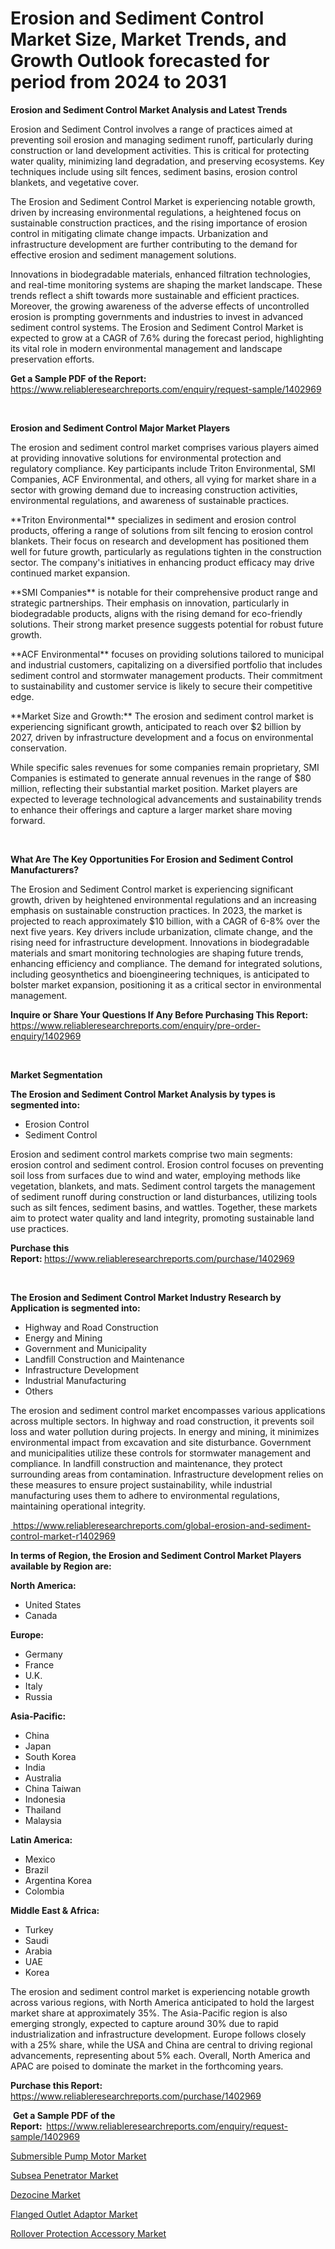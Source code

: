<p><h1>Erosion and Sediment Control Market Size, Market Trends, and Growth Outlook forecasted for period from 2024 to 2031</h1></p><p><strong>Erosion and Sediment Control Market Analysis and Latest Trends</strong></p>
<p><p>Erosion and Sediment Control involves a range of practices aimed at preventing soil erosion and managing sediment runoff, particularly during construction or land development activities. This is critical for protecting water quality, minimizing land degradation, and preserving ecosystems. Key techniques include using silt fences, sediment basins, erosion control blankets, and vegetative cover.</p><p>The Erosion and Sediment Control Market is experiencing notable growth, driven by increasing environmental regulations, a heightened focus on sustainable construction practices, and the rising importance of erosion control in mitigating climate change impacts. Urbanization and infrastructure development are further contributing to the demand for effective erosion and sediment management solutions. </p><p>Innovations in biodegradable materials, enhanced filtration technologies, and real-time monitoring systems are shaping the market landscape. These trends reflect a shift towards more sustainable and efficient practices. Moreover, the growing awareness of the adverse effects of uncontrolled erosion is prompting governments and industries to invest in advanced sediment control systems. The Erosion and Sediment Control Market is expected to grow at a CAGR of 7.6% during the forecast period, highlighting its vital role in modern environmental management and landscape preservation efforts.</p></p>
<p><strong>Get a Sample PDF of the Report:&nbsp;</strong> <a href="https://www.reliableresearchreports.com/enquiry/request-sample/1402969?utm_campaign=10&utm_medium=2&utm_source=Github&utm_content=ia&utm_term=23102024&utm_id=erosion-and-sediment-control">https://www.reliableresearchreports.com/enquiry/request-sample/1402969</a></p>
<p>&nbsp;</p>
<p><strong>Erosion and Sediment Control Major Market Players</strong></p>
<p><p>The erosion and sediment control market comprises various players aimed at providing innovative solutions for environmental protection and regulatory compliance. Key participants include Triton Environmental, SMI Companies, ACF Environmental, and others, all vying for market share in a sector with growing demand due to increasing construction activities, environmental regulations, and awareness of sustainable practices.</p><p>**Triton Environmental** specializes in sediment and erosion control products, offering a range of solutions from silt fencing to erosion control blankets. Their focus on research and development has positioned them well for future growth, particularly as regulations tighten in the construction sector. The company's initiatives in enhancing product efficacy may drive continued market expansion.</p><p>**SMI Companies** is notable for their comprehensive product range and strategic partnerships. Their emphasis on innovation, particularly in biodegradable products, aligns with the rising demand for eco-friendly solutions. Their strong market presence suggests potential for robust future growth.</p><p>**ACF Environmental** focuses on providing solutions tailored to municipal and industrial customers, capitalizing on a diversified portfolio that includes sediment control and stormwater management products. Their commitment to sustainability and customer service is likely to secure their competitive edge.</p><p>**Market Size and Growth:** The erosion and sediment control market is experiencing significant growth, anticipated to reach over $2 billion by 2027, driven by infrastructure development and a focus on environmental conservation.</p><p>While specific sales revenues for some companies remain proprietary, SMI Companies is estimated to generate annual revenues in the range of $80 million, reflecting their substantial market position. Market players are expected to leverage technological advancements and sustainability trends to enhance their offerings and capture a larger market share moving forward.</p></p>
<p>&nbsp;</p>
<p><strong>What Are The Key Opportunities For Erosion and Sediment Control Manufacturers?</strong></p>
<p><p>The Erosion and Sediment Control market is experiencing significant growth, driven by heightened environmental regulations and an increasing emphasis on sustainable construction practices. In 2023, the market is projected to reach approximately $10 billion, with a CAGR of 6-8% over the next five years. Key drivers include urbanization, climate change, and the rising need for infrastructure development. Innovations in biodegradable materials and smart monitoring technologies are shaping future trends, enhancing efficiency and compliance. The demand for integrated solutions, including geosynthetics and bioengineering techniques, is anticipated to bolster market expansion, positioning it as a critical sector in environmental management.</p></p>
<p><strong>Inquire or Share Your Questions If Any Before Purchasing This Report:</strong> <a href="https://www.reliableresearchreports.com/enquiry/pre-order-enquiry/1402969?utm_campaign=10&utm_medium=2&utm_source=Github&utm_content=ia&utm_term=23102024&utm_id=erosion-and-sediment-control">https://www.reliableresearchreports.com/enquiry/pre-order-enquiry/1402969</a></p>
<p>&nbsp;</p>
<p><strong>Market Segmentation</strong></p>
<p><strong>The Erosion and Sediment Control Market Analysis by types is segmented into:</strong></p>
<p><ul><li>Erosion Control</li><li>Sediment Control</li></ul></p>
<p><p>Erosion and sediment control markets comprise two main segments: erosion control and sediment control. Erosion control focuses on preventing soil loss from surfaces due to wind and water, employing methods like vegetation, blankets, and mats. Sediment control targets the management of sediment runoff during construction or land disturbances, utilizing tools such as silt fences, sediment basins, and wattles. Together, these markets aim to protect water quality and land integrity, promoting sustainable land use practices.</p></p>
<p><strong>Purchase this Report:&nbsp;</strong><a href="https://www.reliableresearchreports.com/purchase/1402969?utm_campaign=10&utm_medium=2&utm_source=Github&utm_content=ia&utm_term=23102024&utm_id=erosion-and-sediment-control">https://www.reliableresearchreports.com/purchase/1402969</a></p>
<p>&nbsp;</p>
<p><strong>The Erosion and Sediment Control Market Industry Research by Application is segmented into:</strong></p>
<p><ul><li>Highway and Road Construction</li><li>Energy and Mining</li><li>Government and Municipality</li><li>Landfill Construction and Maintenance</li><li>Infrastructure Development</li><li>Industrial Manufacturing</li><li>Others</li></ul></p>
<p><p>The erosion and sediment control market encompasses various applications across multiple sectors. In highway and road construction, it prevents soil loss and water pollution during projects. In energy and mining, it minimizes environmental impact from excavation and site disturbance. Government and municipalities utilize these controls for stormwater management and compliance. In landfill construction and maintenance, they protect surrounding areas from contamination. Infrastructure development relies on these measures to ensure project sustainability, while industrial manufacturing uses them to adhere to environmental regulations, maintaining operational integrity.</p></p>
<p><a href="https://www.reliableresearchreports.com/global-erosion-and-sediment-control-market-r1402969?utm_campaign=10&utm_medium=2&utm_source=Github&utm_content=ia&utm_term=23102024&utm_id=erosion-and-sediment-control">&nbsp;https://www.reliableresearchreports.com/global-erosion-and-sediment-control-market-r1402969</a></p>
<p><strong>In terms of Region, the Erosion and Sediment Control Market Players available by Region are:</strong></p>
<p>
    <p> <strong> North America: </strong>
        <ul>
            <li>United States</li>
            <li>Canada</li>
        </ul>
        </p> 
    <p> <strong> Europe: </strong>
        <ul>
            <li>Germany</li>
            <li>France</li>
            <li>U.K.</li>
            <li>Italy</li>
            <li>Russia</li>
        </ul>
        </p> 
    <p> <strong> Asia-Pacific: </strong>
        <ul>
            <li>China</li>
            <li>Japan</li>
            <li>South Korea</li>
            <li>India</li>
            <li>Australia</li>
            <li>China Taiwan</li>
            <li>Indonesia</li>
            <li>Thailand</li>
            <li>Malaysia</li>
        </ul>
        </p> 
    <p> <strong> Latin America: </strong>
        <ul>
            <li>Mexico</li>
            <li>Brazil</li>
            <li>Argentina Korea</li>
            <li>Colombia</li>
        </ul>
        </p> 
    <p> <strong> Middle East & Africa: </strong>
        <ul>
            <li>Turkey</li>
            <li>Saudi</li>
            <li>Arabia</li>
            <li>UAE</li>
            <li>Korea</li>
        </ul>
    </p>
    </p>
<p><p>The erosion and sediment control market is experiencing notable growth across various regions, with North America anticipated to hold the largest market share at approximately 35%. The Asia-Pacific region is also emerging strongly, expected to capture around 30% due to rapid industrialization and infrastructure development. Europe follows closely with a 25% share, while the USA and China are central to driving regional advancements, representing about 5% each. Overall, North America and APAC are poised to dominate the market in the forthcoming years.</p></p>
<p><strong>Purchase this Report: </strong><a href="https://www.reliableresearchreports.com/purchase/1402969?utm_campaign=10&utm_medium=2&utm_source=Github&utm_content=ia&utm_term=23102024&utm_id=erosion-and-sediment-control">https://www.reliableresearchreports.com/purchase/1402969</a></p>
<p>&nbsp;<strong>Get a Sample PDF of the Report:&nbsp;&nbsp;</strong><a href="https://www.reliableresearchreports.com/enquiry/request-sample/1402969?utm_campaign=10&utm_medium=2&utm_source=Github&utm_content=ia&utm_term=23102024&utm_id=erosion-and-sediment-control">https://www.reliableresearchreports.com/enquiry/request-sample/1402969</a></p>
<p><strong></strong></p>
<p><p><a href="https://issuu.com/reportprime-2/docs/submersible-pump-motor-market-size-_771cbe92cb9466?utm_campaign=10&utm_medium=2&utm_source=Github&utm_content=ia&utm_term=23102024&utm_id=erosion-and-sediment-control">Submersible Pump Motor Market</a></p><p><a href="https://github.com/kimhelmer83/Market-Research-Report-List-1/blob/main/subsea-penetrator-market.md?utm_campaign=10&utm_medium=2&utm_source=Github&utm_content=ia&utm_term=23102024&utm_id=erosion-and-sediment-control">Subsea Penetrator Market</a></p><p><a href="https://github.com/NancyAlvarado586/Market-Research-Report-List-1/blob/main/dezocine-market.md?utm_campaign=10&utm_medium=2&utm_source=Github&utm_content=ia&utm_term=23102024&utm_id=erosion-and-sediment-control">Dezocine Market</a></p><p><a href="https://www.linkedin.com/pulse/flanged-outlet-adaptor-market-innovations-trends-comprehensive-k75ef?utm_campaign=10&utm_medium=2&utm_source=Github&utm_content=ia&utm_term=23102024&utm_id=erosion-and-sediment-control">Flanged Outlet Adaptor Market</a></p><p><a href="https://www.linkedin.com/pulse/rollover-protection-accessory-market-size-share-analysis-qa7of?utm_campaign=10&utm_medium=2&utm_source=Github&utm_content=ia&utm_term=23102024&utm_id=erosion-and-sediment-control">Rollover Protection Accessory Market</a></p></p>